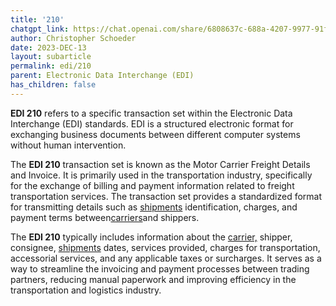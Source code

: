 ```yaml
---
title: '210'
chatgpt_link: https://chat.openai.com/share/6808637c-688a-4207-9977-91fe52745983
author: Christopher Schoeder
date: 2023-DEC-13
layout: subarticle
permalink: edi/210
parent: Electronic Data Interchange (EDI)
has_children: false
---
```


**EDI 210** refers to a specific transaction set within the Electronic Data Interchange (EDI) standards. EDI is a structured electronic format for exchanging business documents between different computer systems without human intervention.

The **EDI 210** transaction set is known as the Motor Carrier Freight Details and Invoice. It is primarily used in the transportation industry, specifically for the exchange of billing and payment information related to freight transportation services. The transaction set provides a standardized format for transmitting details such as <a href="/glossery/shipments">shipments</a> identification, charges, and payment terms between<a href="/carriers/">carriers</a>and shippers.

The **EDI 210** typically includes information about the <a href="/carriers/">carrier,</a> shipper, consignee, <a href="/glossery/shipments">shipments</a> dates, services provided, charges for transportation, accessorial services, and any applicable taxes or surcharges. It serves as a way to streamline the invoicing and payment processes between trading partners, reducing manual paperwork and improving efficiency in the transportation and logistics industry.

